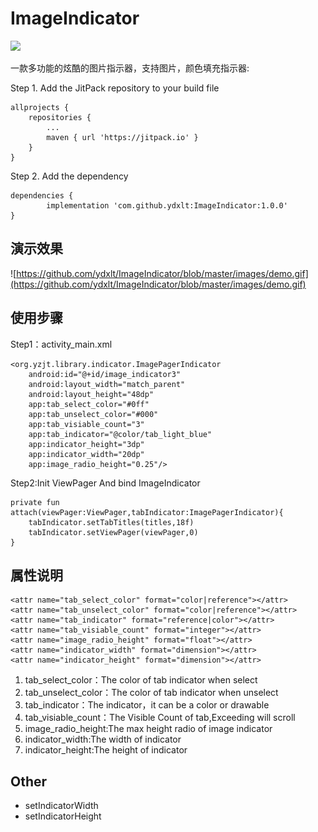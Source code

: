 # ImageIndicator

[![](https://jitpack.io/v/ydxlt/ImageIndicator.svg)](https://jitpack.io/#ydxlt/ImageIndicator)

一款多功能的炫酷的图片指示器，支持图片，颜色填充指示器:

Step 1. Add the JitPack repository to your build file

	allprojects {
		repositories {
			...
			maven { url 'https://jitpack.io' }
		}
	}

Step 2. Add the dependency

	dependencies {
	        implementation 'com.github.ydxlt:ImageIndicator:1.0.0'
	}

## 演示效果

![https://github.com/ydxlt/ImageIndicator/blob/master/images/demo.gif](https://github.com/ydxlt/ImageIndicator/blob/master/images/demo.gif)

## 使用步骤

Step1：activity_main.xml

	<org.yzjt.library.indicator.ImagePagerIndicator
        android:id="@+id/image_indicator3"
        android:layout_width="match_parent"
        android:layout_height="48dp"
        app:tab_select_color="#0ff"
        app:tab_unselect_color="#000"
        app:tab_visiable_count="3"
        app:tab_indicator="@color/tab_light_blue"
        app:indicator_height="3dp"
        app:indicator_width="20dp"
        app:image_radio_height="0.25"/>

Step2:Init ViewPager And bind ImageIndicator

	private fun attach(viewPager:ViewPager,tabIndicator:ImagePagerIndicator){
        tabIndicator.setTabTitles(titles,18f)
        tabIndicator.setViewPager(viewPager,0)
    }


## 属性说明

	<attr name="tab_select_color" format="color|reference"></attr>
	<attr name="tab_unselect_color" format="color|reference"></attr>
	<attr name="tab_indicator" format="reference|color"></attr>
	<attr name="tab_visiable_count" format="integer"></attr>
	<attr name="image_radio_height" format="float"></attr>
	<attr name="indicator_width" format="dimension"></attr>
	<attr name="indicator_height" format="dimension"></attr>

1. tab_select\_color：The color of tab indicator when select
2. tab_unselect\_color：The color of tab indicator when unselect
3. tab_indicator：The indicator，it can be a color or drawable
4. tab_visiable\_count：The Visible Count of tab,Exceeding will scroll
5. image_radio\_height:The max height radio of image indicator
6. indicator_width:The width of indicator
7. indicator_height:The height of indicator

## Other

- setIndicatorWidth
- setIndicatorHeight
	
